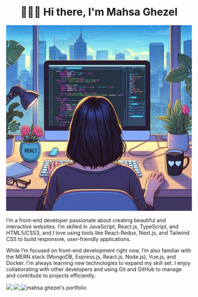 <h1 align="center">👋🏻😊 Hi there, I'm Mahsa Ghezel</h1>

![me](/assets/me.jpg)

I’m a front-end developer passionate about creating beautiful and interactive websites. I’m skilled in JavaScript, React.js, TypeScript, and HTML5/CSS3, and I love using tools like React-Redux, Next.js, and Tailwind CSS to build responsive, user-friendly applications.

While I’m focused on front-end development right now, I’m also familiar with the MERN stack (MongoDB, Express.js, React.js, Node.js), Vue.js, and Docker. I'm always learning new technologies to expand my skill set. I enjoy collaborating with other developers and using Git and GitHub to manage and contribute to projects efficiently.

<a href="https://github.com/mahsaghezel" alt="mahsa ghezel's github">
<img src="https://img.shields.io/badge/%20-GitHub-black?logo=GitHub&logoColor=white&style=for-the-badge" />
</a> <a href="[https://www.linkedin.com/in/mahsaghezel/](https://www.linkedin.com/in/mahsaghezel/)" alt="mahsa ghezel's linkedin">
   <img src="https://img.shields.io/badge/%20-LinkedIn-%230A66C2?logo=linkedin&logoColor=white&style=for-the-badge&link=https:///www.linkedin.com/in/mahsaghezel/" />
 </a> <a>
   <img alt="mahsa ghezel's portfolio" src="https://img.shields.io/badge/%20-Portfolio-%23f76b8a?logoColor=white&color=f76b8a&link=https://mahsaghezel1995.netlify.app/">
 </a>

<!--
**ghezel1995/ghezel1995** is a ✨ _special_ ✨ repository because its `README.md` (this file) appears on your GitHub profile.

Here are some ideas to get you started:

- 🔭 I’m currently working on ...
- 🌱 I’m currently learning ...
- 👯 I’m looking to collaborate on ...
- 🤔 I’m looking for help with ...
- 💬 Ask me about ...
- 📫 How to reach me: ...
- 😄 Pronouns: ...
- ⚡ Fun fact: ...
-->
